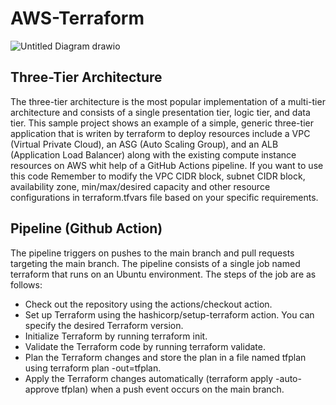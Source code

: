 # AWS-Terraform

![Untitled Diagram drawio](https://github.com/Majid-dev/aws-terraform/assets/43570120/02f43937-37d5-49a0-b02a-7fa43ebdb6fd)

## Three-Tier Architecture
The three-tier architecture is the most popular implementation of a multi-tier architecture and consists of a single presentation tier, logic tier, and data tier. This sample project shows an example of a simple, generic three-tier application that is writen by terraform to deploy resources include a VPC (Virtual Private Cloud), an ASG (Auto Scaling Group), and an ALB (Application Load Balancer) along with the existing compute instance resources on AWS whit help of a GitHub Actions pipeline.
If you want to use this code Remember to modify the VPC CIDR block, subnet CIDR block, availability zone, min/max/desired capacity and other resource configurations in terraform.tfvars file based on your specific requirements.

## Pipeline (Github Action)
The pipeline triggers on pushes to the main branch and pull requests targeting the main branch.
The pipeline consists of a single job named terraform that runs on an Ubuntu environment.
The steps of the job are as follows:
- Check out the repository using the actions/checkout action.
- Set up Terraform using the hashicorp/setup-terraform action. You can specify the desired Terraform version.
- Initialize Terraform by running terraform init.
- Validate the Terraform code by running terraform validate.
- Plan the Terraform changes and store the plan in a file named tfplan using terraform plan -out=tfplan.
- Apply the Terraform changes automatically (terraform apply -auto-approve tfplan) when a push event occurs on the main branch.
